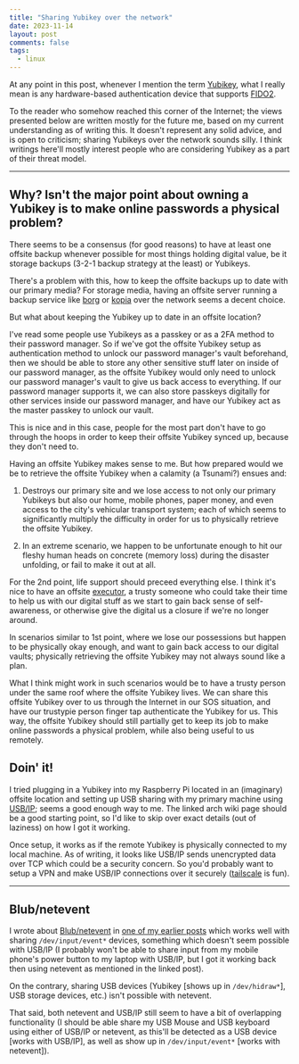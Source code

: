```yaml
---
title: "Sharing Yubikey over the network"
date: 2023-11-14
layout: post
comments: false
tags:
  - linux
---
```


At any point in this post, whenever I mention the term
[Yubikey](https://www.yubico.com/products/how-the-yubikey-works/), what I really mean is any hardware-based
authentication device that supports [FIDO2](https://fidoalliance.org/fido2/).

To the reader who somehow reached this corner of the Internet; the views presented below are written mostly
for the future me, based on my current understanding as of writing this. It doesn't represent any solid advice,
and is open to criticism; sharing Yubikeys over the network sounds silly. I think writings here'll mostly
interest people who are considering Yubikey as a part of their threat model.

------------------------------

## Why? Isn't the major point about owning a Yubikey is to make online passwords a physical problem?

There seems to be a consensus (for good reasons) to have at least one offsite backup whenever possible for
most things holding digital value, be it storage backups (3-2-1 backup strategy at the least) or Yubikeys.

There's a problem with this, how to keep the offsite backups up to date with our primary media?
For storage media, having an offsite server running a backup service like
[borg](https://github.com/borgbackup/borg) or [kopia](https://github.com/kopia/kopia) over the network seems
a decent choice.

But what about keeping the Yubikey up to date in an offsite location?

I've read some people use Yubikeys as a passkey or as a 2FA method to their password manager. So if we've
got the offsite Yubikey setup as authentication method to unlock our password manager's vault beforehand,
then we should be able to store any other sensitive stuff later on inside of our password manager, as the
offsite Yubikey would only need to unlock our password manager's vault to give us back access to everything.
If our password manager supports it, we can also store passkeys digitally for other services inside our
password manager, and have our Yubikey act as the master passkey to unlock our vault.

This is nice and in this case, people for the most part don't have to go through the hoops in order to keep
their offsite Yubikey synced up, because they don't need to.

Having an offsite Yubikey makes sense to me. But how prepared would we be to retrieve the offsite Yubikey
when a calamity (a Tsunami?) ensues and:

1. Destroys our primary site and we lose access to not only our primary Yubikeys but also our home,
   mobile phones, paper money, and even access to the city's vehicular transport system; each of which seems
   to significantly multiply the difficulty in order for us to physically retrieve the offsite Yubikey.

2. In an extreme scenario, we happen to be unfortunate enough to hit our fleshy human heads on concrete
   (memory loss) during the disaster unfolding, or fail to make it out at all.


For the 2nd point, life support should preceed everything else. I think it's nice to have an offsite
[executor](https://www.reddit.com/r/Bitwarden/comments/q0m19n/on_dying_and_your_password_vault/),
a trusty someone who could take their time to help us with our digital stuff as we start to gain back sense
of self-awareness, or otherwise give the digital us a closure if we're no longer around.

In scenarios similar to 1st point, where we lose our possessions but happen to be physically okay enough,
and want to gain back access to our digital vaults; physically retrieving the offsite Yubikey may not always
sound like a plan.

What I think might work in such scenarios would be to have a trusty person under the same roof where the
offsite Yubikey lives. We can share this offsite Yubikey over to us through the Internet in our SOS situation,
and have our trustypie person finger tap authenticate the Yubikey for us. This way, the offsite Yubikey should
still partially get to keep its job to make online passwords a physical problem, while also being useful to us
remotely.

## Doin' it!

I tried plugging in a Yubikey into my Raspberry Pi located in an (imaginary) offsite location and setting up USB
sharing with my primary machine using [USB/IP](https://wiki.archlinux.org/title/USB/IP); seems a good enough way
to me. The linked arch wiki page should be a good starting point, so I'd like to skip over exact details (out
of laziness) on how I got it working.

Once setup, it works as if the remote Yubikey is physically connected to my local machine. As of writing, it
looks like USB/IP sends unencrypted data over TCP which could be a security concern. So you'd probably want to
setup a VPN and make USB/IP connections over it securely
([tailscale](https://github.com/tailscale/tailscale) is fun).

------------------------------

## Blub/netevent

I wrote about [Blub/netevent](https://github.com/Blub/netevent) in
[one of my earlier posts](https://ritiek.github.io/2019/02/18/sharing-linux-event-devices-with-other-linux-machines/)
which works well with sharing `/dev/input/event*` devices, something which doesn't seem possible with
USB/IP (I probably won't be able to share input from my mobile phone's power button to my laptop with USB/IP,
but I got it working back then using netevent as mentioned in the linked post).

On the contrary, sharing USB devices (Yubikey [shows up in `/dev/hidraw*`], USB storage devices, etc.)
isn't possible with netevent.

That said, both netevent and USB/IP still seem to have a bit of overlapping functionality (I should be able
share my USB Mouse and USB keyboard using either of USB/IP or netevent, as this'll be detected as a USB device
[works with USB/IP], as well as show up in `/dev/input/event*` [works with netevent]).
